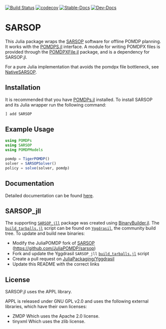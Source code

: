 [![Build Status](https://github.com/JuliaPOMDP/SARSOP.jl/actions/workflows/CI.yml/badge.svg)](https://github.com/JuliaPOMDP/SARSOP.jl/actions/workflows/CI.yml/)
[![codecov](https://codecov.io/gh/JuliaPOMDP/SARSOP.jl/branch/master/graph/badge.svg?token=c4tQjlMbDX)](https://codecov.io/gh/JuliaPOMDP/SARSOP.jl)
[![Stable-Docs](https://img.shields.io/badge/docs-stable-blue.svg)](https://JuliaPOMDP.github.io/SARSOP.jl/stable)
[![Dev-Docs](https://img.shields.io/badge/docs-latest-blue.svg)](https://JuliaPOMDP.github.io/SARSOP.jl/dev)
# SARSOP


This Julia package wraps the [SARSOP](http://bigbird.comp.nus.edu.sg/pmwiki/farm/appl/) software for offline POMDP planning. 
It works with the [POMDPS.jl](https://github.com/JuliaPOMDP/POMDPs.jl) interface.
A module for writing POMDPX files is provided through the [POMDPXFile.jl](https://github.com/JuliaPOMDP/POMDPXFile.jl) package, and is a dependency for SARSOP.jl. 

For a pure Julia implementation that avoids the pomdpx file bottleneck, see [NativeSARSOP](https://github.com/JuliaPOMDP/NativeSARSOP.jl).

## Installation

It is recommended that you have [POMDPs.jl](https://github.com/JuliaPOMDP/POMDPs.jl) installed. To install SARSOP and its Julia wrapper run the following command:

```julia
] add SARSOP
```

## Example Usage
```julia
using POMDPs
using SARSOP
using POMDPModels

pomdp = TigerPOMDP()
solver = SARSOPSolver()
policy = solve(solver, pomdp)
```

## Documentation
Detailed documentation can be found [here](http://juliapomdp.github.io/SARSOP.jl/stable).

## SARSOP_jll
The supporting [``SARSOP_jll``](https://github.com/JuliaBinaryWrappers/SARSOP_jll.jl) package was created using [BinaryBuilder.jl](https://github.com/JuliaPackaging/BinaryBuilder.jl). The [`build_tarballs.jl`](https://github.com/JuliaPackaging/Yggdrasil/blob/a1b3930059b5ef818154fc7553c220829ff31066/S/SARSOP/build_tarballs.jl) script can be found on [`Yggdrasil`](https://github.com/JuliaPackaging/Yggdrasil/), the community build tree. To update and build new binaries:
 - Modify the JuliaPOMDP fork of [SARSOP](https://github.com/JuliaPOMDP/sarsop) (https://github.com/JuliaPOMDP/sarsop)
  - Fork and update the Yggdrasil ``SARSOP_jll`` [`build_tarballs.jl`](https://github.com/JuliaPackaging/Yggdrasil/blob/a1b3930059b5ef818154fc7553c220829ff31066/S/SARSOP/build_tarballs.jl) script 
  - Create a pull request on [JuliaPackaging/Yggdrasil](https://github.com/JuliaPackaging/Yggdrasil)
  - Update this README with the correct links


## License

SARSOP.jl uses the APPL library.

APPL is released under GNU GPL v2.0 and uses the following external libraries, which have their own licenses:

- ZMDP Which uses the Apache 2.0 license.
- tinyxml Which uses the zlib license.
